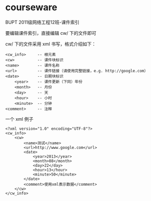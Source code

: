 courseware
==========

BUPT 2011级网络工程12班-课件索引

要编辑课件索引，直接编辑 cw/ 下的文件即可

cw/ 下的文件采用 xml 书写，格式介绍如下：

	<cw_info>     -- 根元素
	<cw>		  -- 课件块标识
	<name>		  -- 课件名称
	<url>		  -- 课件链接（请使用完整链接，e.g. http://google.com）
	<date>		  -- 日期块标识
		<year>	  -- 课件更新（下同）年份	
		<month>	  -- 月份
		<day>	  -- 天
		<hour>	  -- 小时	
		<minute>  -- 分钟
	<comment>	  -- 注释

一个 xml 例子

	<?xml version="1.0" encoding="UTF-8"?>
	<cw_info>
		<cw>
			<name>测试</name>
			<url>http://www.google.com</url>
			<date>
				<year>2013</year>
				<month>08</month>
				<day>22</day>
				<hour>13</hour>
				<minute>50</minute>
			</date>
			<comment>使用xml表示数据</comment>
		</cw>
	</cw_info>
